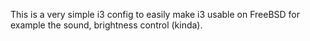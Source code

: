 This is a very simple i3 config to easily make i3 usable on FreeBSD for example the sound, brightness control (kinda).
